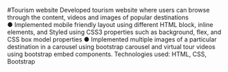 #Tourism website
Developed tourism website where users can browse through the content, videos and images of popular destinations  
●	Implemented mobile friendly layout using different HTML block, inline elements, and Styled using CSS3 properties such as background, flex, and CSS box model properties
●	Implemented multiple images of a particular destination in a carousel using bootstrap carousel and virtual tour videos using bootstrap embed components. 
Technologies used: HTML, CSS, Bootstrap  
